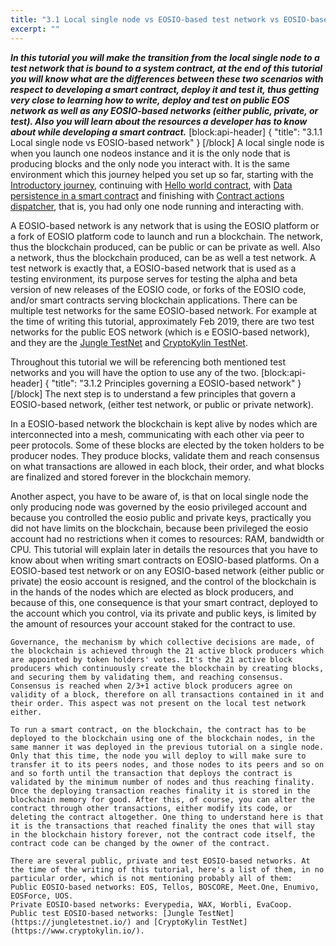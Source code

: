 ```yaml
---
title: "3.1 Local single node vs EOSIO-based test network vs EOSIO-based network"
excerpt: ""
---
```

***In this tutorial you will make the transition from the local single node to a test network that is bound to a system contract, at the end of this tutorial you will know what are the differences between these two scenarios with respect to developing a smart contract, deploy it and test it, thus getting very close to learning how to write, deploy and test on public EOS network as well as any EOSIO-based networks (either public, private, or test). Also you will learn about the resources a developer has to know about while developing a smart contract.***
[block:api-header]
{
  "title": "3.1.1 Local single node vs EOSIO-based network"
}
[/block]
A local single node is when you launch one nodeos instance and it is the only node that is producing blocks and the only node you interact with. It is the same environment which this journey helped you set up so far, starting with the [Introductory journey](https://developers.eos.io/eosio-home/docs/introduction), continuing with [Hello world contract](https://developers.eos.io/eosio-home/docs/your-first-contract), with [Data persistence in a smart contract](https://developers.eos.io/eosio-home/docs/data-persistence) and finishing with [Contract actions dispatcher](https://developers.eos.io/eosio-home/docs/writing-a-custom-dispatcher), that is, you had only one node running and interacting with.

A EOSIO-based network is any network that is using the EOSIO platform or a fork of EOSIO platform code to launch and run a blockchain. The network, thus the blockchain produced, can be public or can be private as well. Also a network, thus the blockchain produced, can be as well a test network. A test network is exactly that, a EOSIO-based network that is used as a testing environment, its purpose serves for testing the alpha and beta version of new releases of the EOSIO code, or forks of the EOSIO code, and/or smart contracts serving blockchain applications. There can be multiple test networks for the same EOSIO-based network. For example at the time of writing this tutorial, approximately Feb 2019, there are two test networks for the public EOS network (which is e EOSIO-based network), and they are the [Jungle TestNet](https://jungletestnet.io/) and [CryptoKylin TestNet](https://www.cryptokylin.io/).

Throughout this tutorial we will be referencing both mentioned test networks and you will have the option to use any of the two.
[block:api-header]
{
  "title": "3.1.2 Principles governing a EOSIO-based network"
}
[/block]
The next step is to understand a few principles that govern a EOSIO-based network, (either test network, or public or private network).

In a EOSIO-based network the blockchain is kept alive by nodes which are interconnected into a mesh, communicating with each other via peer to peer protocols. Some of these blocks are elected by the token holders to be producer nodes. They produce blocks, validate them and reach consensus on what transactions are allowed in each block, their order, and what blocks are finalized and stored forever in the blockchain memory.

Another aspect, you have to be aware of, is that on local single node the only producing node was governed by the eosio privileged account and because you controlled the eosio public and private keys, practically you did not have limits on the blockchain, because been privileged the eosio account had no restrictions when it comes to resources: RAM, bandwidth or CPU. This tutorial will explain later in details the resources that you have to know about when writing smart contracts on EOSIO-based platforms. On a EOSIO-based test network or on any EOSIO-based network (either public or private) the eosio account is resigned, and the control of the blockchain is in the hands of the nodes which are elected as block producers, and because of this, one consequence is that your smart contract, deployed to the account which you control, via its private and public keys, is limited by the amount of resources your account staked for the contract to use.

    Governance, the mechanism by which collective decisions are made, of the blockchain is achieved through the 21 active block producers which are appointed by token holders' votes. It's the 21 active block producers which continuously create the blockchain by creating blocks, and securing them by validating them, and reaching consensus. Consensus is reached when 2/3+1 active block producers agree on validity of a block, therefore on all transactions contained in it and their order. This aspect was not present on the local test network either.

    To run a smart contract, on the blockchain, the contract has to be deployed to the blockchain using one of the blockchain nodes, in the same manner it was deployed in the previous tutorial on a single node. Only that this time, the node you will deploy to will make sure to transfer it to its peers nodes, and those nodes to its peers and so on and so forth until the transaction that deploys the contract is validated by the minimum number of nodes and thus reaching finality. Once the deploying transaction reaches finality it is stored in the blockchain memory for good. After this, of course, you can alter the contract through other transactions, either modify its code, or deleting the contract altogether. One thing to understand here is that it is the transactions that reached finality the ones that will stay in the blockchain history forever, not the contract code itself, the contract code can be changed by the owner of the contract.

    There are several public, private and test EOSIO-based networks. At the time of the writing of this tutorial, here's a list of them, in no particular order, which is not mentioning probably all of them:
    Public EOSIO-based networks: EOS, Tellos, BOSCORE, Meet.One, Enumivo, EOSForce, UOS.
    Private EOSIO-based networks: Everypedia, WAX, Worbli, EvaCoop.
    Public test EOSIO-based networks: [Jungle TestNet](https://jungletestnet.io/) and [CryptoKylin TestNet](https://www.cryptokylin.io/).